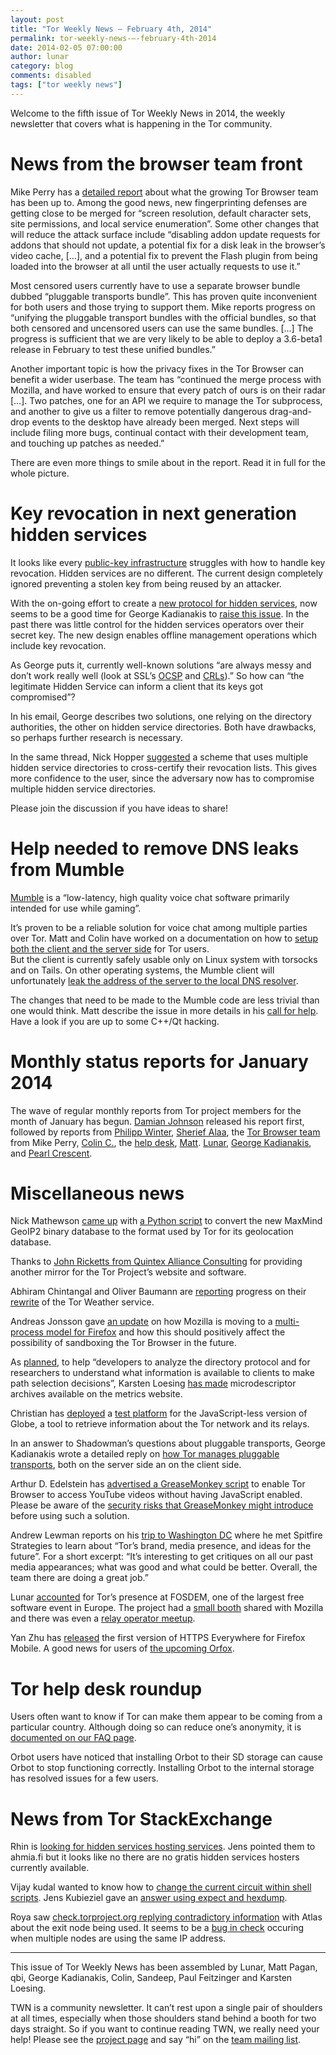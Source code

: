 ```yaml
---
layout: post
title: "Tor Weekly News — February 4th, 2014"
permalink: tor-weekly-news-—-february-4th-2014
date: 2014-02-05 07:00:00
author: lunar
category: blog
comments: disabled
tags: ["tor weekly news"]
---
```


Welcome to the fifth issue of Tor Weekly News in 2014, the weekly newsletter that covers what is happening in the Tor community.

News from the browser team front
================================

Mike Perry has a [detailed report](https://lists.torproject.org/pipermail/tor-reports/2014-February/000438.html) about what the growing Tor Browser team has been up to. Among the good news, new fingerprinting defenses are getting close to be merged for “screen resolution, default character sets, site permissions, and local service enumeration”. Some other changes that will reduce the attack surface include “disabling addon update requests for addons that should not update, a potential fix for a disk leak in the browser’s video cache, […], and a potential fix to prevent the Flash plugin from being loaded into the browser at all until the user actually requests to use it.”

Most censored users currently have to use a separate browser bundle dubbed “pluggable transports bundle”. This has proven quite inconvenient for both users and those trying to support them. Mike reports progress on “unifying the pluggable transport bundles with the official bundles, so that both censored and uncensored users can use the same bundles. […] The progress is sufficient that we are very likely to be able to deploy a 3.6-beta1 release in February to test these unified bundles.”

Another important topic is how the privacy fixes in the Tor Browser can benefit a wider userbase. The team has “continued the merge process with Mozilla, and have worked to ensure that every patch of ours is on their radar […]. Two patches, one for an API we require to manage the Tor subprocess, and another to give us a filter to remove potentially dangerous drag-and-drop events to the desktop have already been merged. Next steps will include filing more bugs, continual contact with their development team, and touching up patches as needed.”

There are even more things to smile about in the report. Read it in full for the whole picture.

Key revocation in next generation hidden services
=================================================

It looks like every [public-key infrastructure](https://en.wikipedia.org/wiki/Public-key_infrastructure) struggles with how to handle key revocation. Hidden services are no different. The current design completely ignored preventing a stolen key from being reused by an attacker.

With the on-going effort to create a [new protocol for hidden services](https://gitweb.torproject.org/torspec.git/blob/HEAD:/proposals/224-rend-spec-ng.txt), now seems to be a good time for George Kadianakis to [raise this issue](https://lists.torproject.org/pipermail/tor-dev/2014-January/006146.html). In the past there was little control for the hidden services operators over their secret key. The new design enables offline management operations which include key revocation.

As George puts it, currently well-known solutions “are always messy and don’t work really well (look at SSL’s [OCSP](https://en.wikipedia.org/wiki/Online_Certificate_Status_Protocol) and [CRLs](https://en.wikipedia.org/wiki/Certificate_revocation_list)).” So how can “the legitimate Hidden Service can inform a client that its keys got compromised”?

In his email, George describes two solutions, one relying on the directory authorities, the other on hidden service directories. Both have drawbacks, so perhaps further research is necessary.

In the same thread, Nick Hopper [suggested](https://lists.torproject.org/pipermail/tor-dev/2014-January/006149.html) a scheme that uses multiple hidden service directories to cross-certify their revocation lists. This gives more confidence to the user, since the adversary now has to compromise multiple hidden service directories.

Please join the discussion if you have ideas to share!

Help needed to remove DNS leaks from Mumble
===========================================

[Mumble](http://mumble.sourceforge.net/) is a “low-latency, high quality voice chat software primarily intended for use while gaming”.

It’s proven to be a reliable solution for voice chat among multiple parties over Tor. Matt and Colin have worked on a documentation on how to [setup both the client and the server side](https://trac.torproject.org/projects/tor/wiki/doc/TorifyHOWTO/Mumble) for Tor users.  
 But the client is currently safely usable only on Linux system with torsocks and on Tails. On other operating systems, the Mumble client will unfortunately [leak the address of the server to the local DNS resolver](https://github.com/mumble-voip/mumble/issues/1033).

The changes that need to be made to the Mumble code are less trivial than one would think. Matt describe the issue in more details in his [call for help](https://lists.torproject.org/pipermail/tor-dev/2014-January/006158.html). Have a look if you are up to some C++/Qt hacking.

Monthly status reports for January 2014
=======================================

The wave of regular monthly reports from Tor project members for the month of January has begun. [Damian Johnson](https://lists.torproject.org/pipermail/tor-reports/2014-January/000435.html) released his report first, followed by reports from [Philipp Winter](https://lists.torproject.org/pipermail/tor-reports/2014-January/000436.html), [Sherief Alaa](https://lists.torproject.org/pipermail/tor-reports/2014-February/000437.html), the [Tor Browser team](https://lists.torproject.org/pipermail/tor-reports/2014-February/000438.html) from Mike Perry, [Colin C.](https://lists.torproject.org/pipermail/tor-reports/2014-February/000439.html), the [help desk](https://lists.torproject.org/pipermail/tor-reports/2014-February/000440.html), [Matt](https://lists.torproject.org/pipermail/tor-reports/2014-February/000441.html). [Lunar](https://lists.torproject.org/pipermail/tor-reports/2014-February/000442.html), [George Kadianakis](https://lists.torproject.org/pipermail/tor-reports/2014-February/000443.html), and [Pearl Crescent](https://lists.torproject.org/pipermail/tor-reports/2014-February/000445.html).

Miscellaneous news
==================

Nick Mathewson [came up](https://lists.torproject.org/pipermail/tor-dev/2014-January/006157.html) with [a Python script](https://github.com/nmathewson/mmdb-convert) to convert the new MaxMind GeoIP2 binary database to the format used by Tor for its geolocation database.

Thanks to [John Ricketts from Quintex Alliance Consulting](https://lists.torproject.org/pipermail/tor-mirrors/2014-February/000464.html) for providing another mirror for the Tor Project’s website and software.

Abhiram Chintangal and Oliver Baumann are [reporting](https://lists.torproject.org/pipermail/tor-dev/2014-January/006142.html) progress on their [rewrite](https://github.com/baumanno/tor-weather-rewrite) of the Tor Weather service.

Andreas Jonsson gave [an update](https://lists.torproject.org/pipermail/tor-talk/2014-January/031959.html) on how Mozilla is moving to a [multi-process model for Firefox](https://bugzilla.mozilla.org/show_bug.cgi?id=925570) and how this should positively affect the possibility of sandboxing the Tor Browser in the future.

As [planned](https://lists.torproject.org/pipermail/tor-dev/2014-January/006061.html), to help “developers to analyze the directory protocol and for researchers to understand what information is available to clients to make path selection decisions”, Karsten Loesing [has made](https://lists.torproject.org/pipermail/tor-dev/2014-January/006141.html) microdescriptor archives available on the metrics website.

Christian has [deployed](https://lists.torproject.org/pipermail/tor-talk/2014-February/032012.html) a [test platform](https://globe-node.herokuapp.com/) for the JavaScript-less version of Globe, a tool to retrieve information about the Tor network and its relays.

In an answer to Shadowman’s questions about pluggable transports, George Kadianakis wrote a detailed reply on [how Tor manages pluggable transports](https://lists.torproject.org/pipermail/tor-talk/2014-January/031984.html), both on the server side an on the client side.

Arthur D. Edelstein has [advertised a GreaseMonkey script](https://lists.torproject.org/pipermail/tor-talk/2014-February/032010.html) to enable Tor Browser to access YouTube videos without having JavaScript enabled. Please be aware of the [security risks that GreaseMonkey might introduce](https://lists.torproject.org/pipermail/tor-talk/2014-January/031623.html) before using such a solution.

Andrew Lewman reports on his [trip to Washington DC](https://lists.torproject.org/pipermail/tor-reports/2014-January/000434.html) where he met Spitfire Strategies to learn about “Tor’s brand, media presence, and ideas for the future”. For a short excerpt: “It’s interesting to get critiques on all our past media appearances; what was good and what could be better. Overall, the team there are doing a great job.”

Lunar [accounted](https://lists.torproject.org/pipermail/tor-reports/2014-February/000444.html) for Tor’s presence at FOSDEM, one of the largest free software event in Europe. The project had a [small booth](https://twitter.com/anthraxx42/status/429600652399247361) shared with Mozilla and there was even a [relay operator meetup](https://twitter.com/FrennVunDerEnn/status/429636610603233280).

Yan Zhu has [released](https://lists.eff.org/pipermail/https-everywhere/2014-February/001964.html) the first version of HTTPS Everywhere for Firefox Mobile. A good news for users of [the upcoming Orfox](https://github.com/guardianproject/Orfox).

Tor help desk roundup
=====================

Users often want to know if Tor can make them appear to be coming from a particular country. Although doing so can reduce one’s anonymity, it is [documented on our FAQ page](https://www.torproject.org/docs/faq#ChooseEntryExit).

Orbot users have noticed that installing Orbot to their SD storage can cause Orbot to stop functioning correctly. Installing Orbot to the internal storage has resolved issues for a few users.

News from Tor StackExchange
===========================

Rhin is [looking for hidden services hosting services](https://tor.stackexchange.com/q/1402/88). Jens pointed them to ahmia.fi but it looks like no there are no gratis hidden services hosters currently available.

Vijay kudal wanted to know how to [change the current circuit within shell scripts](https://tor.stackexchange.com/q/1438/1041). Jens Kubieziel gave an [answer using expect and hexdump](https://tor.stackexchange.com/a/1453/88).

Roya saw [check.torproject.org replying contradictory information](https://tor.stackexchange.com/q/1439/88) with Atlas about the exit node being used. It seems to be a [bug in check](https://bugs.torproject.org/10499#comment:4) occuring when multiple nodes are using the same IP address.

* * * * *

This issue of Tor Weekly News has been assembled by Lunar, Matt Pagan, qbi, George Kadianakis, Colin, Sandeep, Paul Feitzinger and Karsten Loesing.

TWN is a community newsletter. It can’t rest upon a single pair of shoulders at all times, especially when those shoulders stand behind a booth for two days straight. So if you want to continue reading TWN, we really need your help! Please see the [project page](https://trac.torproject.org/projects/tor/wiki/TorWeeklyNews) and say “hi” on the [team mailing list](https://lists.torproject.org/cgi-bin/mailman/listinfo/news-team).
